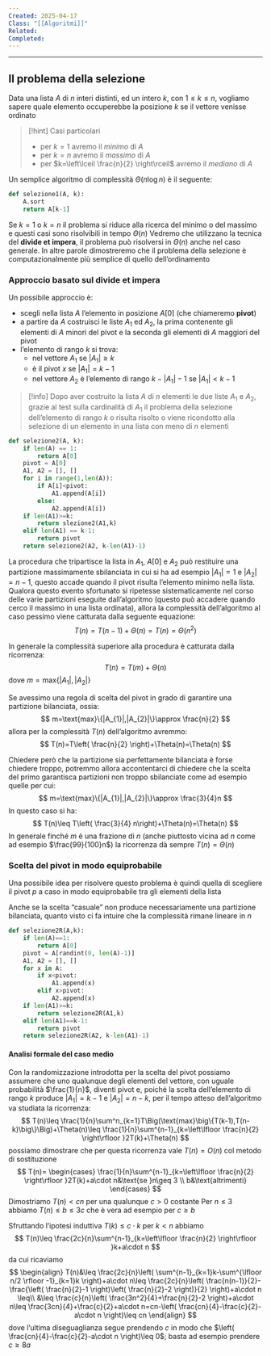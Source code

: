 ```yaml
---
Created: 2025-04-17
Class: "[[Algoritmi]]"
Related: 
Completed:
---
```

---
## Il problema della selezione
Data una lista $A$ di $n$ interi distinti, ed un intero $k$, con $1\leq k\leq n$, vogliamo sapere quale elemento occuperebbe la posizione $k$ se il vettore venisse ordinato

>[!hint] Casi particolari
>- per $k=1$ avremo il *minimo* di $A$
>- per $k=n$ avremo il *massimo* di $A$
>- per $k=\left\lceil  \frac{n}{2}  \right\rceil$ avremo il *mediano* di $A$

Un semplice algoritmo di complessità $\Theta (n\log n)$ è il seguente:
```python
def selezione1(A, k):
	A.sort
	return A[k-1]
```

Se $k=1$ o $k=n$ il problema si riduce alla ricerca del minimo o del massimo e questi casi sono risolvibili in tempo $\Theta(n)$
Vedremo che utilizzano la tecnica del **divide et impera**, il problema può risolversi in $\Theta(n)$ anche nel caso generale. In altre parole dimostreremo che il problema della selezione è computazionalmente più semplice di quello dell’ordinamento

### Approccio basato sul divide et impera
Un possibile approccio è:
- scegli nella lista $A$ l’elemento in posizione $A[0]$ (che chiameremo **pivot**)
- a partire da $A$ costruisci le liste $A_{1}$ ed $A_{2}$, la prima contenente gli elementi di $A$ minori del pivot e la seconda gli elementi di $A$ maggiori del pivot
- l’elemento di rango $k$ si trova:
	- nel vettore $A_{1}$ se $| A_{1}|\geq k$
	- è il pivot $x$ se $| A_{1}|=k-1$
	- nel vettore $A_{2}$ è l’elemento di rango $k-|A_{1}|-1$ se $|A_{1}|<k-1$

>[!info]
>Dopo aver costruito la lista $A$ di $n$ elementi le due liste $A_{1}$ e $A_{2}$, grazie al test sulla cardinalità di $A_{1}$ il problema della selezione dell’elemento di rango $k$ o risulta risolto o viene ricondotto alla selezione di un elemento in una lista con meno di $n$ elementi

```python
def selezione2(A, k):
	if len(A) == 1:
		return A[0]
	pivot = A[0]
	A1, A2 = [], []
	for i in range(1,len(A)):
		if A[i]<pivot:
			A1.append(A[i])
		else:
			A2.append(A[i])
	if len(A1)>=k:
		return slezione2(A1,k)
	elif len(A1) == k-1:
		return pivot
	return selezione2(A2, k-len(A1)-1)
```

La procedura che tripartisce la lista in $A_{1}$, $A[0]$ e $A_{2}$ può restituire una partizione massimamente sbilanciata in cui si ha ad esempio $|A_{1}|=1$ e $|A_{2}|=n-1$, questo accade quando il pivot risulta l’elemento minimo nella lista.
Qualora questo evento sfortunato si ripetesse sistematicamente nel corso delle varie partizioni eseguite dall’algoritmo (questo può accadere quando cerco il massimo in una lista ordinata), allora la complessità dell’algoritmo al caso pessimo viene catturata dalla seguente equazione:
$$
T(n)=T(n-1)+\Theta(n)=T(n)=\Theta(n^2)
$$

In generale la complessità superiore alla procedura è catturata dalla ricorrenza:
$$
T(n)=T(m)+\Theta(n)
$$
dove $m=\text{max}\{|A_{1}|,|A_{2}|\}$

Se avessimo una regola di scelta del pivot in grado di garantire una partizione bilanciata, ossia:
$$
m=\text{max}\{|A_{1}|,|A_{2}|\}\approx \frac{n}{2}
$$
allora per la complessità $T(n)$ dell’algoritmo avremmo:
$$
T(n)=T\left( \frac{n}{2} \right)+\Theta(n)=\Theta(n)
$$

Chiedere però che la partizione sia perfettamente bilanciata è forse chiedere troppo, potremmo allora accontentarci di chiedere che la scelta del primo garantisca partizioni non troppo sbilanciate come ad esempio quelle per cui:
$$
m=\text{max}\{|A_{1}|,|A_{2}|\}\approx \frac{3}{4}n
$$
In questo caso si ha:
$$
T(n)\leq T\left( \frac{3}{4} n\right)+\Theta(n)=\Theta(n)
$$
In generale finché $m$ è una frazione di $n$ (anche piuttosto vicina ad $n$ come ad esempio $\frac{99}{100}n$) la ricorrenza dà sempre $T(n)=\Theta(n)$

### Scelta del pivot in modo equiprobabile
Una possibile idea per risolvere questo problema è quindi quella di scegliere il pivot $p$ a caso in modo equiprobabile tra gli elementi della lista

Anche se la scelta “casuale” non produce necessariamente una partizione bilanciata, quanto visto ci fa intuire che la complessità rimane lineare in $n$

```python
def selezione2R(A,k):
	if len(A)==1:
		return A[0]
	pivot = A[randint(0, len(A)-1)]
	A1, A2 = [], []
	for x in A:
		if x<pivot:
			A1.append(x)
		elif x>pivot:
			A2.append(x)
	if len(A1)>=k:
		return selezione2R(A1,k)
	elif len(A1)==k-1:
		return pivot
	return selezione2R(A2, k-len(A1)-1)
```

#### Analisi formale del caso medio
Con la randomizzazione introdotta per la scelta del pivot possiamo assumere che uno qualunque degli elementi del vettore, con uguale probabilità $\frac{1}{n}$, diventi pivot e, poiché la scelta dell’elemento di rango $k$ produce $|A_{1}|=k-1$ e $|A_{2}|=n-k$, per il tempo atteso dell’algoritmo va studiata la ricorrenza:
$$
T(n)\leq \frac{1}{n}\sum^n_{k=1}T\Big(\text{max}\big\{T(k-1),T(n-k)\big\}\Big)+\Theta(n)\leq \frac{1}{n}\sum^{n-1}_{k=\left\lfloor  \frac{n}{2}  \right\rfloor }2T(k)+\Theta(n)
$$
possiamo dimostrare che per questa ricorrenza vale $T(n)=O(n)$ col metodo di sostituzione
$$
T(n)=
\begin{cases}
\frac{1}{n}\sum^{n-1}_{k=\left\lfloor  \frac{n}{2}  \right\rfloor }2T(k)+a\cdot n&\text{se }n\geq 3 \\
b&\text{altrimenti}
\end{cases}
$$
Dimostriamo $T(n)<cn$ per una qualunque $c>0$ costante
Per $n\leq 3$ abbiamo $T(n)\leq b\leq 3c$ che è vera ad esempio per $c\geq b$

Sfruttando l’ipotesi induttiva $T(k)\leq c\cdot k$ per $k<n$ abbiamo
$$
T(n)\leq \frac{2c}{n}\sum^{n-1}_{k=\left\lfloor  \frac{n}{2}  \right\rfloor }k+a\cdot n
$$
da cui ricaviamo
$$
\begin{align}
T(n)&\leq \frac{2c}{n}\left( \sum^{n-1}_{k=1}k-\sum^{\lfloor n/2 \rfloor -1}_{k=1}k \right)+a\cdot n\leq \frac{2c}{n}\left( \frac{n(n-1)}{2}-\frac{\left( \frac{n}{2}-1 \right)\left( \frac{n}{2}-2 \right)}{2} \right)+a\cdot n \leq\\
&\leq \frac{c}{n}\left( \frac{3n^2}{4}+\frac{n}{2}-2 \right)+a\cdot n\leq \frac{3cn}{4}+\frac{c}{2}+a\cdot n=cn-\left( \frac{cn}{4}-\frac{c}{2}-a\cdot n \right)\leq cn
\end{align}
$$
dove l’ultima diseguaglianza segue prendendo $c$ in modo che $\left( \frac{cn}{4}-\frac{c}{2}-a\cdot n \right)\leq 0$; basta ad esempio prendere $c\geq 8a$
